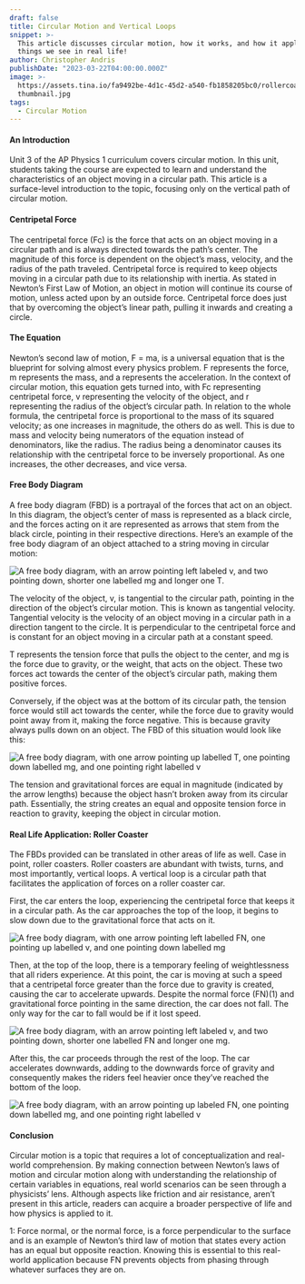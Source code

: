 ```yaml
---
draft: false
title: Circular Motion and Vertical Loops
snippet: >-
  This article discusses circular motion, how it works, and how it applies to
  things we see in real life!
author: Christopher Andris
publishDate: "2023-03-22T04:00:00.000Z"
image: >-
  https://assets.tina.io/fa9492be-4d1c-45d2-a540-fb1858205bc0/rollercoaster
  thumbnail.jpg
tags:
  - Circular Motion
---
```


#### An Introduction

Unit 3 of the AP Physics 1 curriculum covers circular motion. In this unit, students taking the course are expected to learn and understand the characteristics of an object moving in a circular path. This article is a surface-level introduction to the topic, focusing only on the vertical path of circular motion.

#### Centripetal Force

The centripetal force (Fc) is the force that acts on an object moving in a circular path and is always directed towards the path’s center. The magnitude of this force is dependent on the object’s mass, velocity, and the radius of the path traveled. Centripetal force is required to keep objects moving in a circular path due to its relationship with inertia. As stated in Newton’s First Law of Motion, an object in motion will continue its course of motion, unless acted upon by an outside force. Centripetal force does just that by overcoming the object’s linear path, pulling it inwards and creating a circle.

#### The Equation

Newton’s second law of motion, F = ma, is a universal equation that is the blueprint for solving almost every physics problem. F represents the force, m represents the mass, and a represents the acceleration. In the context of circular motion, this equation gets turned into, with Fc representing centripetal force, v representing the velocity of the object, and r representing the radius of the object’s circular path. In relation to the whole formula, the centripetal force is proportional to the mass of its squared velocity; as one increases in magnitude, the others do as well. This is due to mass and velocity being numerators of the equation instead of denominators, like the radius. The radius being a denominator causes its relationship with the centripetal force to be inversely proportional. As one increases, the other decreases, and vice versa.

#### Free Body Diagram

A free body diagram (FBD) is a portrayal of the forces that act on an object. In this diagram, the object’s center of mass is represented as a black circle, and the forces acting on it are represented as arrows that stem from the black circle, pointing in their respective directions. Here’s an example of the free body diagram of an object attached to a string moving in circular motion:

![ A free body diagram, with an arrow pointing left labeled v, and two pointing down, shorter one labelled mg and longer one T.](https://assets.tina.io/fa9492be-4d1c-45d2-a540-fb1858205bc0/fb1.png "Free Body Diagram 1")

The velocity of the object, v, is tangential to the circular path, pointing in the direction of the object’s circular
motion. This is known as tangential velocity. Tangential velocity is the velocity of an object moving in a circular path in a direction tangent to the circle. It is perpendicular to the centripetal force and is constant for an object moving in a circular path at a constant speed.

T represents the tension force that pulls the object to the center, and mg is the force due to gravity, or the weight, that acts on the object. These two forces act towards the center of the object’s circular path, making them positive forces.

Conversely, if the object was at the bottom of its circular path, the tension force would still act towards the
center, while the force due to gravity would point away from it, making the force negative. This is because gravity always pulls down on an object. The FBD of this situation would look like this:



![A free body diagram, with one arrow pointing up labelled T, one pointing down labelled mg, and one pointing right labelled v](https://assets.tina.io/fa9492be-4d1c-45d2-a540-fb1858205bc0/fb2.png)

The tension and gravitational forces are equal in magnitude (indicated by the arrow lengths) because the object hasn’t broken away from its circular path. Essentially, the string creates an equal and opposite tension force in reaction to gravity, keeping the object in circular motion.

#### Real Life Application: Roller Coaster

The FBDs provided can be translated in other areas of life as well. Case in point, roller coasters. Roller coasters are abundant with twists, turns, and most importantly, vertical loops. A vertical loop is a circular path that facilitates the application of forces on a roller coaster car.

First, the car enters the loop, experiencing the centripetal force that keeps it in a circular path. As the car approaches the top of the loop, it begins to slow down due to the gravitational force that acts on it.

![A free body diagram, with one arrow pointing left labelled FN, one pointing up labelled v, and one pointing down labelled mg](https://assets.tina.io/fa9492be-4d1c-45d2-a540-fb1858205bc0/fb3.png)

Then, at the top of the loop, there is a temporary feeling of weightlessness that all riders experience. At this point, the car is moving at such a speed that a centripetal force greater than the force due to gravity is created, causing the car to accelerate upwards. Despite the normal force (FN)(1) and gravitational force pointing in the same direction, the car does not fall. The only way for the car to fall would be if it lost speed.

![ A free body diagram, with an arrow pointing left labeled v, and two pointing down, shorter one labelled FN and longer one mg.](https://assets.tina.io/fa9492be-4d1c-45d2-a540-fb1858205bc0/fb4.png)

After this, the car proceeds through the rest of the loop. The car accelerates downwards, adding to the downwards force of gravity and consequently makes the riders feel heavier once they’ve reached the bottom of the loop.

![ A free body diagram, with an arrow pointing up labeled FN, one pointing down labelled mg, and one pointing right labelled v](https://assets.tina.io/fa9492be-4d1c-45d2-a540-fb1858205bc0/fb5.png)

#### Conclusion

Circular motion is a topic that requires a lot of conceptualization and real-world comprehension. By making connection between Newton’s laws of motion and circular motion along with understanding the relationship of certain variables in equations, real world scenarios can be seen through a physicists’ lens. Although aspects like friction and air resistance, aren’t present in this article, readers can acquire a broader perspective of life and how physics is applied to it.

1: Force normal, or the normal force, is a force perpendicular to the surface and is an example of Newton’s third law of motion that states every action has an equal but opposite reaction. Knowing this is essential to this real-world application because FN prevents objects from phasing through whatever surfaces they are on.
